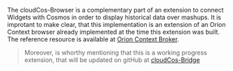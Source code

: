 The cloudCos-Browser is a complementary part of an extension to connect Widgets with Cosmos 
in order to display historical data over mashups.
It is improtant to make clear, that this implementation is an extension of an Orion Context browser 
already implemented at the time this extension was built. The reference resource is available at [Orion Context
Broker](http://catalogue.fiware.org/enablers/publishsubscribe-context-broker-orion-context-broker).

> Moreover, is whorthy mentioning that this is a working progress extension, that will be updated on gitHub 
> at [cloudCos-Bridge](https://github.com/netzahdzc/cloudCos) 
